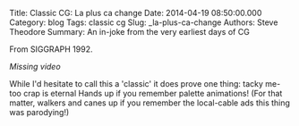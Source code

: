 Title: Classic CG:  La plus ca change
Date: 2014-04-19 08:50:00.000
Category: blog
Tags: classic cg
Slug: _la-plus-ca-change
Authors: Steve Theodore
Summary: An in-joke from the very earliest days of CG 

From SIGGRAPH 1992.  

*Missing video*
  
While I'd hesitate to call this a 'classic' it does prove one thing: tacky me-too crap is eternal  Hands up if you remember palette animations!  (For that matter, walkers and canes up if you remember the local-cable ads this thing was parodying!)  
  


